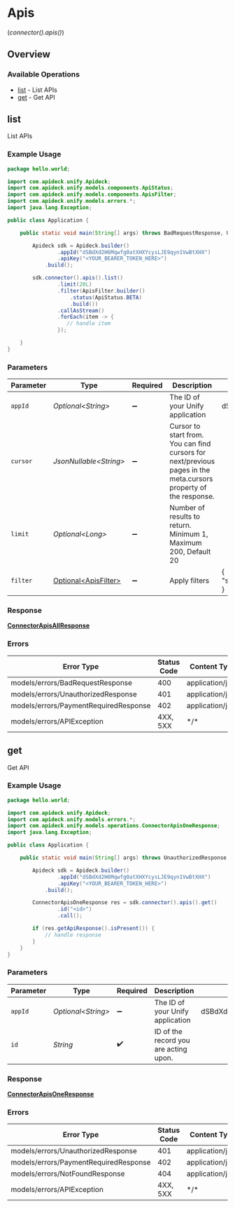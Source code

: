 # Apis
(*connector().apis()*)

## Overview

### Available Operations

* [list](#list) - List APIs
* [get](#get) - Get API

## list

List APIs

### Example Usage

```java
package hello.world;

import com.apideck.unify.Apideck;
import com.apideck.unify.models.components.ApiStatus;
import com.apideck.unify.models.components.ApisFilter;
import com.apideck.unify.models.errors.*;
import java.lang.Exception;

public class Application {

    public static void main(String[] args) throws BadRequestResponse, UnauthorizedResponse, PaymentRequiredResponse, Exception {

        Apideck sdk = Apideck.builder()
                .appId("dSBdXd2H6Mqwfg0atXHXYcysLJE9qyn1VwBtXHX")
                .apiKey("<YOUR_BEARER_TOKEN_HERE>")
            .build();

        sdk.connector().apis().list()
                .limit(20L)
                .filter(ApisFilter.builder()
                    .status(ApiStatus.BETA)
                    .build())
                .callAsStream()
                .forEach(item -> {
                   // handle item
                });

    }
}
```

### Parameters

| Parameter                                                                                                        | Type                                                                                                             | Required                                                                                                         | Description                                                                                                      | Example                                                                                                          |
| ---------------------------------------------------------------------------------------------------------------- | ---------------------------------------------------------------------------------------------------------------- | ---------------------------------------------------------------------------------------------------------------- | ---------------------------------------------------------------------------------------------------------------- | ---------------------------------------------------------------------------------------------------------------- |
| `appId`                                                                                                          | *Optional\<String>*                                                                                              | :heavy_minus_sign:                                                                                               | The ID of your Unify application                                                                                 | dSBdXd2H6Mqwfg0atXHXYcysLJE9qyn1VwBtXHX                                                                          |
| `cursor`                                                                                                         | *JsonNullable\<String>*                                                                                          | :heavy_minus_sign:                                                                                               | Cursor to start from. You can find cursors for next/previous pages in the meta.cursors property of the response. |                                                                                                                  |
| `limit`                                                                                                          | *Optional\<Long>*                                                                                                | :heavy_minus_sign:                                                                                               | Number of results to return. Minimum 1, Maximum 200, Default 20                                                  |                                                                                                                  |
| `filter`                                                                                                         | [Optional\<ApisFilter>](../../models/components/ApisFilter.md)                                                   | :heavy_minus_sign:                                                                                               | Apply filters                                                                                                    | {<br/>"status": "beta"<br/>}                                                                                     |

### Response

**[ConnectorApisAllResponse](../../models/operations/ConnectorApisAllResponse.md)**

### Errors

| Error Type                            | Status Code                           | Content Type                          |
| ------------------------------------- | ------------------------------------- | ------------------------------------- |
| models/errors/BadRequestResponse      | 400                                   | application/json                      |
| models/errors/UnauthorizedResponse    | 401                                   | application/json                      |
| models/errors/PaymentRequiredResponse | 402                                   | application/json                      |
| models/errors/APIException            | 4XX, 5XX                              | \*/\*                                 |

## get

Get API

### Example Usage

```java
package hello.world;

import com.apideck.unify.Apideck;
import com.apideck.unify.models.errors.*;
import com.apideck.unify.models.operations.ConnectorApisOneResponse;
import java.lang.Exception;

public class Application {

    public static void main(String[] args) throws UnauthorizedResponse, PaymentRequiredResponse, NotFoundResponse, Exception {

        Apideck sdk = Apideck.builder()
                .appId("dSBdXd2H6Mqwfg0atXHXYcysLJE9qyn1VwBtXHX")
                .apiKey("<YOUR_BEARER_TOKEN_HERE>")
            .build();

        ConnectorApisOneResponse res = sdk.connector().apis().get()
                .id("<id>")
                .call();

        if (res.getApiResponse().isPresent()) {
            // handle response
        }
    }
}
```

### Parameters

| Parameter                               | Type                                    | Required                                | Description                             | Example                                 |
| --------------------------------------- | --------------------------------------- | --------------------------------------- | --------------------------------------- | --------------------------------------- |
| `appId`                                 | *Optional\<String>*                     | :heavy_minus_sign:                      | The ID of your Unify application        | dSBdXd2H6Mqwfg0atXHXYcysLJE9qyn1VwBtXHX |
| `id`                                    | *String*                                | :heavy_check_mark:                      | ID of the record you are acting upon.   |                                         |

### Response

**[ConnectorApisOneResponse](../../models/operations/ConnectorApisOneResponse.md)**

### Errors

| Error Type                            | Status Code                           | Content Type                          |
| ------------------------------------- | ------------------------------------- | ------------------------------------- |
| models/errors/UnauthorizedResponse    | 401                                   | application/json                      |
| models/errors/PaymentRequiredResponse | 402                                   | application/json                      |
| models/errors/NotFoundResponse        | 404                                   | application/json                      |
| models/errors/APIException            | 4XX, 5XX                              | \*/\*                                 |